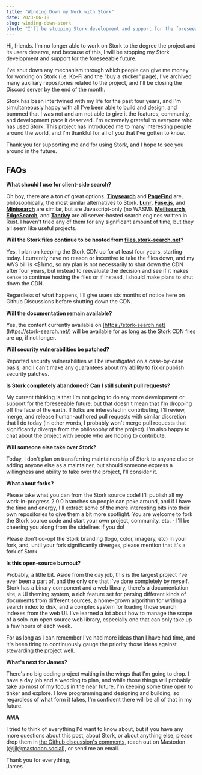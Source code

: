 ```yaml
---
title: "Winding Down my Work with Stork"
date: 2023-06-18
slug: winding-down-stork
blurb: "I'll be stopping Stork development and support for the foreseeable future."
---
```


Hi, friends. I'm no longer able to work on Stork to the degree the project and its users deserve, and because of this, I will be stopping my Stork development and support for the foreseeable future.

I've shut down any mechanism through which people can give me money for working on Stork (i.e. Ko-Fi and the "buy a sticker" page), I've archived many auxiliary repositories related to the project, and I'll be closing the Discord server by the end of the month.

Stork has been intertwined with my life for the past four years, and I'm simultaneously happy with all I've been able to build and design, and bummed that I was not and am not able to give it the features, community, and development pace it deserved. I'm extremely grateful to everyone who has used Stork. This project has introduced me to many interesting people around the world, and I'm thankful for all of you that I've gotten to know.

Thank you for supporting me and for using Stork, and I hope to see you around in the future.

## FAQs

**What should I use for client-side search?**

Oh boy, there are a ton of great options. **[Tinysearch](https://github.com/tinysearch/tinysearch)** and **[PageFind](https://pagefind.app/)** are, philosophically, the most similar alternatives to Stork. **[Lunr](http://lunrjs.com/)**, **[Fuse.js](http://fusejs.io/)**, and **[Minisearch](https://github.com/lucaong/minisearch)** are similar, but are Javascript-only (no WASM). **[Meilisearch](http://meilisearch.com/)**, **[EdgeSearch](https://github.com/wilsonzlin/edgesearch)**, and **[Tantivy](https://github.com/quickwit-oss/tantivy)** are all server-hosted search engines written in Rust. I haven't tried any of them for any significant amount of time, but they all seem like useful projects.

**Will the Stork files continue to be hosted from [files.stork-search.net](http://files.stork-search.net/)?**

Yes, I plan on keeping the Stork CDN up for at least four years, starting today. I currently have no reason or incentive to take the files down, and my AWS bill is <$1/mo, so my plan is not necessarily to shut down the CDN after four years, but instead to reevaluate the decision and see if it makes sense to continue hosting the files or if instead, I should make plans to shut down the CDN.

Regardless of what happens, I'll give users six months of notice here on Github Discussions before shutting down the CDN.

**Will the documentation remain available?**

Yes, the content currently available on [https://stork-search.net](https://stork-search.net/) will be available for as long as the Stork CDN files are up, if not longer.

**Will security vulnerabilities be patched?**

Reported security vulnerabilities will be investigated on a case-by-case basis, and I can't make any guarantees about my ability to fix or publish security patches.

**Is Stork completely abandoned? Can I still submit pull requests?**

My current thinking is that I'm not going to do any more development or support for the foreseeable future, but that doesn't mean that I'm dropping off the face of the earth. If folks are interested in contributing, I'll review, merge, and release human-authored pull requests with similar discretion that I do today (in other words, I probably won't merge pull requests that significantly diverge from the philosophy of the project). I'm also happy to chat about the project with people who are hoping to contribute.

**Will someone else take over Stork?**

Today, I don't plan on transferring maintainership of Stork to anyone else or adding anyone else as a maintainer, but should someone express a willingness and ability to take over the project, I'll consider it.

**What about forks?**

Please take what you can from the Stork source code! I'll publish all my work-in-progress 2.0.0 branches so people can poke around, and if I have the time and energy, I'll extract some of the more interesting bits into their own repositories to give them a bit more spotlight. You are welcome to fork the Stork source code and start your own project, community, etc. - I'll be cheering you along from the sidelines if you do!

Please don't co-opt the Stork branding (logo, color, imagery, etc) in your fork, and, until your fork significantly diverges, please mention that it's a fork of Stork.

**Is this open-source burnout?**

Probably, a little bit. Aside from the day job, this is the largest project I've ever been a part of, and the only one that I've done completely by myself. Stork has a binary component and a web library, there's a documentation site, a UI theming system, a rich feature set for parsing different kinds of documents from different sources, a home-grown algorithm for writing a search index to disk, and a complex system for loading those search indexes from the web UI. I've learned a lot about how to manage the scope of a solo-run open source web library, especially one that can only take up a few hours of each week.

For as long as I can remember I've had more ideas than I have had time, and it's been tiring to continuously gauge the priority those ideas against stewarding the project well.

**What's next for James?**

There's no big coding project waiting in the wings that I'm going to drop. I have a day job and a wedding to plan, and while those things will probably take up most of my focus in the near future, I'm keeping some time open to tinker and explore. I love programming and designing and building, so regardless of what form it takes, I'm confident there will be all of that in my future.

**AMA**

I tried to think of everything I'd want to know about, but if you have any more questions about this post, about Stork, or about anything else, please drop them in [the Github discussion's comments](https://github.com/jameslittle230/stork/discussions/360), reach out on Mastodon (@jil@mastodon.social), or send me an email.

Thank you for everything,  
James
